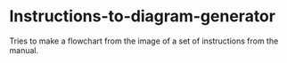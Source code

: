 # Instructions-to-diagram-generator
Tries to make a flowchart from the image of a set of instructions from the manual.
